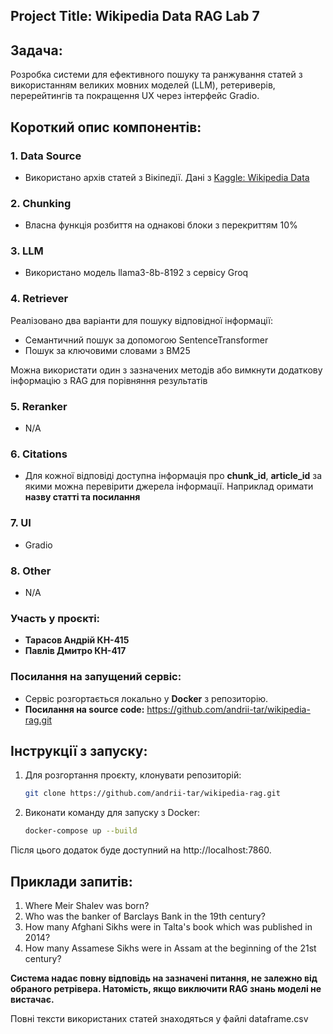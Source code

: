 ## Project Title: Wikipedia Data RAG Lab 7

## Задача:
Розробка системи для ефективного пошуку та ранжування статей з використанням великих мовних моделей (LLM), ретериверів, перерейтингів та покращення UX через інтерфейс Gradio.

## Короткий опис компонентів:

### 1. Data Source
- Використано архів статей з Вікіпедії. Дані з [Kaggle: Wikipedia Data](https://www.kaggle.com/datasets/ismaeldwikat/wikipedia/data)

### 2. Chunking
- Власна функція розбиття на однакові блоки з перекриттям 10%

### 3. LLM
  - Використано модель llama3-8b-8192 з сервісу Groq

### 4. Retriever
Реалізовано два варіанти для пошуку відповідної інформації:
  - Семантичний пошук за допомогою SentenceTransformer
  - Пошук за ключовими словами з BM25

Можна використати один з зазначених методів або вимкнути додаткову інформацію з RAG для порівняння результатів

### 5. Reranker
- N/A

### 6. Citations
  - Для кожної відповіді доступна інформація про **chunk_id**, **article_id** за якими можна перевірити джерела інформації. Наприклад оримати **назву статті та посилання**

### 7. UI
- Gradio

### 8. Other
- N/A

### Участь у проєкті:
- **Тарасов Андрій КН-415**
- **Павлів Дмитро  КН-417**

### Посилання на запущений сервіс:
- Сервіс розгортається локально у **Docker** з репозиторію.
- **Посилання на source code:**
https://github.com/andrii-tar/wikipedia-rag.git

## Інструкції з запуску:
1. Для розгортання проєкту, клонувати репозиторій:
   ```bash
   git clone https://github.com/andrii-tar/wikipedia-rag.git
   
2. Виконати команду для запуску з Docker:

    ``` bash
    docker-compose up --build
    ```

Після цього додаток буде доступний на http://localhost:7860.


## Приклади запитів:

1. Where Meir Shalev was born?
2. Who was the banker of Barclays Bank in the 19th century?
3. How many Afghani Sikhs were in Talta's book which was published in 2014?
4. How many Assamese Sikhs were in Assam at the beginning of the 21st century?

**Система надає повну відповідь на зазначені питання, не залежно від обраного ретрівера. Натомість, якщо виключити RAG знань моделі не вистачає.**

Повні тексти використаних статей знаходяться у файлі dataframe.csv

